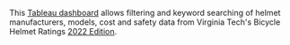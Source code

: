 [](docs/Tb_bike_dash.jpg)

This [Tableau dashboard](https://public.tableau.com/app/profile/hg8172/viz/Bike_helmet_safety/Dashboard_1) allows filtering and keyword searching of helmet manufacturers, models, cost and safety data from Virginia Tech's Bicycle Helmet Ratings [2022 Edition](https://www.helmet.beam.vt.edu/bicycle-helmet-ratings.html).  

